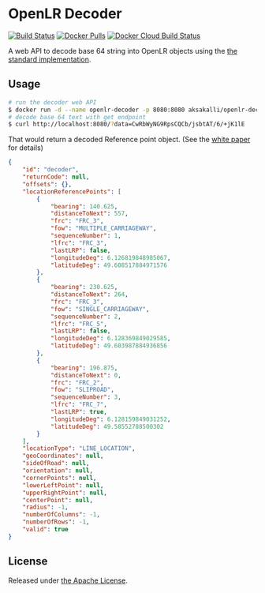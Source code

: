 # OpenLR Decoder

  [![Build Status](https://travis-ci.org/aksakalli/openlr-decoder.svg)](https://travis-ci.org/aksakalli/openlr-decoder)
  [![Docker Pulls](https://img.shields.io/docker/pulls/aksakalli/openlr-decoder)](https://hub.docker.com/r/aksakalli/openlr-decoder)
  [![Docker Cloud Build Status](https://img.shields.io/docker/cloud/build/aksakalli/openlr-decoder)](https://hub.docker.com/r/aksakalli/openlr-decoder/builds)

A web API to decode base 64 string into OpenLR objects
using the [the standard implementation](https://github.com/tomtom-international/openlr).

## Usage

```bash
# run the decoder web API
$ docker run -d --name openlr-decoder -p 8080:8080 aksakalli/openlr-decoder
# decode base 64 text with get endpoint 
$ curl http://localhost:8080/?data=CwRbWyNG9RpsCQCb/jsbtAT/6/+jK1lE
```
That would return a decoded Reference point object.
(See the [white paper](https://www.openlr-association.com/fileadmin/user_upload/openlr-whitepaper_v1.5.pdf) for details)

```json
{
    "id": "decoder",
    "returnCode": null,
    "offsets": {},
    "locationReferencePoints": [
        {
            "bearing": 140.625,
            "distanceToNext": 557,
            "frc": "FRC_3",
            "fow": "MULTIPLE_CARRIAGEWAY",
            "sequenceNumber": 1,
            "lfrc": "FRC_3",
            "lastLRP": false,
            "longitudeDeg": 6.126819848985067,
            "latitudeDeg": 49.608517884971576
        },
        {
            "bearing": 230.625,
            "distanceToNext": 264,
            "frc": "FRC_3",
            "fow": "SINGLE_CARRIAGEWAY",
            "sequenceNumber": 2,
            "lfrc": "FRC_5",
            "lastLRP": false,
            "longitudeDeg": 6.128369849029585,
            "latitudeDeg": 49.603987884936856
        },
        {
            "bearing": 196.875,
            "distanceToNext": 0,
            "frc": "FRC_2",
            "fow": "SLIPROAD",
            "sequenceNumber": 3,
            "lfrc": "FRC_7",
            "lastLRP": true,
            "longitudeDeg": 6.128159849031252,
            "latitudeDeg": 49.58552788500302
        }
    ],
    "locationType": "LINE_LOCATION",
    "geoCoordinates": null,
    "sideOfRoad": null,
    "orientation": null,
    "cornerPoints": null,
    "lowerLeftPoint": null,
    "upperRightPoint": null,
    "centerPoint": null,
    "radius": -1,
    "numberOfColumns": -1,
    "numberOfRows": -1,
    "valid": true
}
```

## License

Released under [the Apache License](LICENSE).
